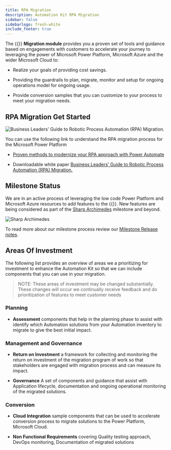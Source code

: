 ```yaml
---
title: RPA Migration
description: Automation Kit RPA Migration
sidebar: false
sidebarlogo: fresh-white
include_footer: true
---
```


The {{<product-name>}} **Migration module** provides you a proven set of tools and guidance based on engagements with customers to accelerate your journey to leveraging the power of Microsoft Power Platform, Microsoft Azure and the wider Microsoft Cloud to:

- Realize your goals of providing cost savings.

- Providing the guardrails to plan, migrate, monitor and setup for ongoing operations model for ongoing usage.

- Provide conversion samples that you can customize to your process to meet your migration needs.

## RPA Migration Get Started

![Business Leaders’ Guide to Robotic Process Automation (RPA) Migration.](https://msflowblogscdn.azureedge.net/wp-content/uploads/2022/01/RPAWhitepaper_Img-241x300.png)

You can use the following link to understand the RPA migration process for the Microsoft Power Platform

- [Proven methods to modernize your RPA approach with Power Automate](https://powerautomate.microsoft.com/en-us/blog/proven-methods-to-modernize-your-rpa-approach-with-power-automate/)

- Downloadable white paper [Business Leaders’ Guide to Robotic Process Automation (RPA) Migration.](https://aka.ms/PAD/RPAMigrationWhitepaper)

## Milestone Status

We are in an active process of leveraging the low code Power Platform and Microsoft Azure resources to add features to the {{<product-name>}}. New features are being considered as part of the [Sharp Archimedes](/releases/november-2022) milestone and beyond.

![Sharp Archimedes](/images/sharp-archimedes.png)

To read more about our milestone process review our [Milestone Release notes](/releases/milestones).

## Areas Of Investment

The following list provides an overview of areas we a prioritizing for investment to enhance the Automation Kit so that we can include components that you can use in your migration.

> NOTE: These areas of investment may be changed substantially. These changes will occur we continually receive feedback and do prioritization of features to meet customer needs

### Planning

- **Assessment** components that help in the planning phase to assist with identify which Automation solutions from your Automation inventory to migrate to give the best initial impact.

### Management and Governance

- **Return on Investment** a framework for collecting and monitoring the return on investment of the migration program of work so that stakeholders are engaged with migration process and can measure its impact.

- **Governance** A set of components and guidance that assist with Application lifecycle, documentation and ongoing operational monitoring of the migrated solutions.

### Conversion

- **Cloud Integration** sample components that can be used to accelerate conversion process to migrate solutions to the Power Platform, Microsoft Cloud.

- **Non Functional Requirements** covering Quality testing approach, DevOps monitoring, Documentation of migrated solutions
